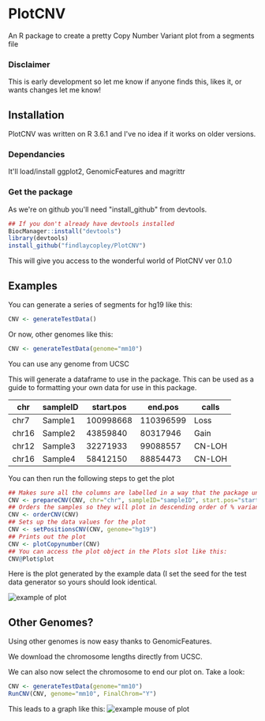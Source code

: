 # PlotCNV
An R package to create a pretty Copy Number Variant plot from a segments file

### Disclaimer 
This is early development so let me know if anyone finds this, likes it, or wants changes let me know!

## Installation

PlotCNV was written on R 3.6.1 and I've no idea if it works on older versions.

### Dependancies

It'll load/install ggplot2, GenomicFeatures and magrittr

### Get the package

As we're on github you'll need "install_github" from devtools.

```R
## If you don't already have devtools installed
BiocManager::install("devtools")
library(devtools)
install_github("findlaycopley/PlotCNV")
```

This will give you access to the wonderful world of PlotCNV ver 0.1.0

## Examples

You can generate a series of segments for hg19 like this:

```R
CNV <- generateTestData()
```

Or now, other genomes like this:

```R
CNV <- generateTestData(genome="mm10")
```

You can use any genome from UCSC

This will generate a dataframe to use in the package. This can be used as a guide to formatting your own data for use in this package.

chr | sampleID | start.pos | end.pos | calls
---|---|---|---|---
chr7 |	Sample1	| 100998668 |	110396599 |	Loss
chr16 |	Sample2	| 43859840 | 80317946 |	Gain
chr12	| Sample3 |	32271933 | 99088557 | CN-LOH
chr16 |	Sample4	| 58412150 | 88854473 | CN-LOH


You can then run the following steps to get the plot
```R
## Makes sure all the columns are labelled in a way that the package understands
CNV <- prepareCNV(CNV, chr="chr", sampleID="sampleID", start.pos="start.pos", end.pos="end.pos", calls="calls")
## Orders the samples so they will plot in descending order of % variant bp
CNV <- orderCNV(CNV)
## Sets up the data values for the plot
CNV <- setPositionsCNV(CNV, genome="hg19")
## Prints out the plot
CNV <- plotCopynumber(CNV)
## You can access the plot object in the Plots slot like this:
CNV@Plot$plot
```
Here is the plot generated by the example data (I set the seed for the test data generator so yours should look identical.

![example of plot](https://github.com/findlaycopley/PlotCNV/blob/master/TestPlot.png)

## Other Genomes?

Using other genomes is now easy thanks to GenomicFeatures.

We download the chromosome lengths directly from UCSC.

We can also now select the chromosome to end our plot on. Take a look:

```R
CNV <- generateTestData(genome="mm10")
RunCNV(CNV, genome="mm10", FinalChrom="Y")
```

This leads to a graph like this:
![example mouse of plot](https://github.com/findlaycopley/PlotCNV/blob/master/mm10_Test_plot.png)
